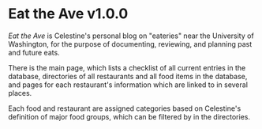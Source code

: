 # Eat the Ave v1.0.0

*Eat the Ave* is Celestine's personal blog on "eateries" near the University of Washington, for the purpose of documenting, reviewing, and planning past and future eats. 

There is the main page, which lists a checklist of all current entries in the database, directories of all restaurants and all food items in the database, and pages for each restaurant's information which are linked to in several places.

Each food and restaurant are assigned categories based on Celestine's definition of major food groups, which can be filtered by in the directories.
